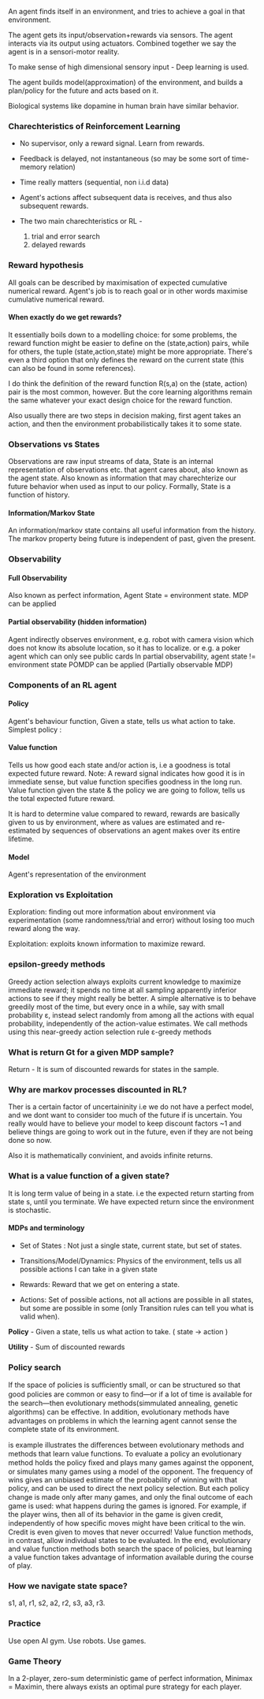 
An agent finds itself in an environment, and tries to achieve
a goal in that environment.

The agent gets its input/observation+rewards via sensors.
The agent interacts via its output using actuators.
Combined together we say the agent is in a sensori-motor reality.

To make sense of high dimensional sensory input - Deep learning is used.

The agent builds model(approximation) of the environment,
and builds a plan/policy for the future and acts based on it.

Biological systems like dopamine in human brain have similar behavior.

### Charechteristics of Reinforcement Learning

* No supervisor, only a reward signal. Learn from rewards.

* Feedback is delayed, not instantaneous (so may be some sort of time-memory relation)

* Time really matters (sequential, non i.i.d data)

* Agent's actions affect subsequent data is receives, and thus also subsequent rewards.

* The two main charechteristics or RL - 
    1. trial and error search
    2. delayed rewards 

### Reward hypothesis

All goals can be described by maximisation of expected cumulative numerical reward. Agent's job is to reach goal or in other words maximise cumulative numerical reward.

#### When exactly do we get rewards?

It essentially boils down to a modelling choice: for some problems, the reward function might be easier to define on the (state,action) pairs, while for others, the tuple (state,action,state) might be more appropriate. There's even a third option that only defines the reward on the current state (this can also be found in some references).

I do think the definition of the reward function R(s,a) on the (state, action) pair is the most common, however. But the core learning algorithms remain the same whatever your exact design choice for the reward function.

Also usually there are two steps in decision making, first agent takes an action, and then the environment probabilistically takes it to some state.

### Observations vs States

Observations are raw input streams of data,
State is an internal representation of observations etc. that agent cares about, also known as the agent state.
Also known as information that may charechterize our future behavior when used as input to our policy.
Formally, State is a function of history.

#### Information/Markov State

An information/markov state contains all useful information from the history. The markov property being
future is independent of past, given the present.

### Observability

#### Full Observability

Also known as perfect information,
Agent State = environment state.
MDP can be applied

#### Partial observability (hidden information)

Agent indirectly observes environment, e.g. robot with camera vision which does not know its absolute location, so it has to localize.
or e.g. a poker agent which can only see public cards
In partial observability, agent state != environment state
POMDP can be applied (Partially observable MDP)

### Components of an RL agent

#### Policy

Agent's behaviour function, Given a state, tells us what action to take.
Simplest policy : 

#### Value function

Tells us how good each state and/or action is, i.e a goodness is total expected future reward. Note: A reward signal indicates how good it is in immediate sense, but value function specifies goodness in the long run.
Value function given the state & the policy we are going to follow, tells us the total expected future reward.

It is hard to determine value compared to reward, rewards are basically given to us by environment, where as values are estimated and re-estimated by sequences of observations an agent makes over its entire lifetime.



#### Model

Agent's representation of the environment

### Exploration vs Exploitation

Exploration: finding out more information about environment via experimentation (some randomness/trial and error) without losing too much reward along the way.

Exploitation: exploits known information to maximize reward.

### epsilon-greedy methods

Greedy action selection always exploits current knowledge to maximize immediate
reward; it spends no time at all sampling apparently inferior actions to see if they might really be better.
A simple alternative is to behave greedily most of the time, but every once in a while, say with small
probability ε, instead select randomly from among all the actions with equal probability, independently
of the action-value estimates. We call methods using this near-greedy action selection rule ε-greedy
methods

### What is return Gt for a given MDP sample?

Return - It is sum of discounted rewards for states in the sample.

### Why are markov processes discounted in RL?

Ther is a certain factor of uncertaininity i.e we do not have a perfect model, and we dont
want to consider too much of the future if is uncertain. You really would have to believe your model to keep discount factors ~1 and believe things are going to work out in the future, even if they are not being done so now.

Also it is mathematically convinient, and avoids infinite returns.

### What is a value function of a given state?

It is long term value of being in a state. i.e the expected return starting from state s, until you terminate. We have expected return since the environment is stochastic.

#### MDPs and terminology

* Set of States : Not just a single state, current state, but set of states.

* Transitions/Model/Dynamics: Physics of the environment, tells us all possible actions I can take in a given state

* Rewards: Reward that we get on entering a state.

* Actions: Set of possible actions, not all actions are possible in all states, but some are possible in some (only Transition rules can tell you what is valid when).

**Policy** - Given a state, tells us what action to take. ( state -> action )

**Utility** - Sum of discounted rewards


### Policy search

 If the space of policies is suﬃciently small, or can be structured so that good policies are common or easy to ﬁnd—or if a lot of time is available for the search—then evolutionary methods(simmulated annealing, genetic algorithms) can be eﬀective. In addition, evolutionary methods have advantages on problems in which the learning agent cannot sense the complete state of its environment. 

 is example illustrates the diﬀerences between evolutionary methods and methods that learn value functions. To evaluate a policy an evolutionary method holds the policy ﬁxed and plays many games against the opponent, or simulates many games using a model of the opponent. The frequency of wins gives an unbiased estimate of the probability of winning with that policy, and can be used to direct the next policy selection. But each policy change is made only after many games, and only the ﬁnal outcome of each game is used: what happens during the games is ignored. For example, if the player wins, then all of its behavior in the game is given credit, independently of how speciﬁc moves might have been critical to the win. Credit is even given to moves that never occurred! Value function methods, in contrast, allow individual states to be evaluated. In the end, evolutionary and value function methods both search the space of policies, but learning a value function takes advantage of information available during the course of play. 

### How we navigate state space?

s1, a1, r1,
s2, a2, r2,
s3, a3, r3.

### Practice

Use open AI gym.
Use robots.
Use games.


### Game Theory

In a 2-player, zero-sum deterministic game
of perfect information,
Minimax = Maximin, there always exists an optimal pure strategy for each player.

